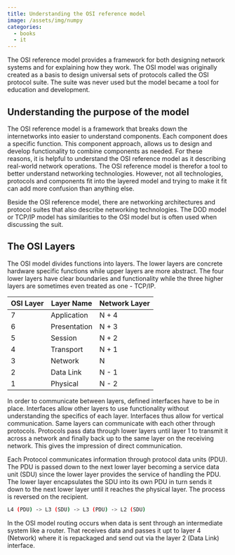 ```yaml
---
title: Understanding the OSI reference model
image: /assets/img/numpy
categories:
  - books
  - it
---
```


The OSI reference model provides a framework for both designing network
systems and for explaining how they work. The OSI model was originally created
as a basis to design universal sets of protocols called the OSI protocol
suite. The suite was never used but the model became a tool for education and
development.

## Understanding the purpose of the model

The OSI reference model is a framework that breaks down the internetworks into
easier to understand components. Each component does a specific function. This
component approach, allows us to design and develop functionality to combine
components as needed. For these reasons, it is helpful to understand the OSI
reference model as it describing real-world network operations. The OSI
reference model is therefor a tool to better understand networking technologies.
However, not all technologies, protocols and components fit into the layered
model and trying to make it fit can add more confusion than anything else.

Beside the OSI reference model, there are networking architectures and protocol
suites that also describe networking technologies. The DOD model or TCP/IP model
has similarities to the OSI model but is often used when discussing the suit.

## The OSI Layers

The OSI model divides functions into layers. The lower layers are concrete
hardware specific functions while upper layers are more abstract. The four lower
layers have clear boundaries and functionality while the three higher layers are
sometimes even treated as one - TCP/IP.

| OSI Layer | Layer Name   | Network Layer |
| --------- | ------------ | ------------- |
| 7         | Application  | N + 4         |
| 6         | Presentation | N + 3         |
| 5         | Session      | N + 2         |
| 4         | Transport    | N + 1         |
| 3         | Network      | N             |
| 2         | Data Link    | N - 1         |
| 1         | Physical     | N - 2         |

In order to communicate between layers, defined interfaces have to be in place.
Interfaces allow other layers to use functionality without understanding the
specifics of each layer. Interfaces thus allow for vertical communication.
Same layers can communicate with each other through protocols. Protocols pass
data through lower layers until layer 1 to transmit it across a network and
finally back up to the same layer on the receiving network. This gives the
impression of direct communication.

Each Protocol communicates information through protocol data units (PDU). The
PDU is passed down to the next lower layer becoming a service data unit (SDU)
since the lower layer provides the service of handling the PDU. The lower layer
encapsulates the SDU into its own PDU in turn sends it down to the next lower
layer until it reaches the physical layer. The process is reversed on the
recipient.

```bash
L4 (PDU) -> L3 (SDU) -> L3 (PDU) -> L2 (SDU)
```

In the OSI model routing occurs when data is sent through an intermediate
system like a router. That receives data and passes it upt to layer 4 (Network)
where it is repackaged and send out via the layer 2 (Data Link) interface.
